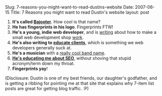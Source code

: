 Slug: 7-reasons-you-might-want-to-read-dustins-website
Date: 2007-06-15
Title: 7 Reasons you might want to read Dustin's website
layout: post

1. **It&#39;s called [Bajooter](http://bajooter.com/)**. How cool is that name?
2. **He has fingerprints in his logo**. Fingerprints FTW!
3. **He&#39;s a young, indie web developer**, and is [writing](http://bajooter.com/blog) about how to make a small web development shop [work](http://bajooter.com/archives/method-to-rank-higher-and-get-more-traffic).
4. **He&#39;s also writing to [educate clients](http://bajooter.com/archives/how-much-does-a-10-page-website-cost)**, which is something we web developers generally suck at.
5. **He&#39;s a musician** with a [really cool band name](http://atomiceuphonic.com/).
6. **[He&#39;s educating me about SEO](http://bajooter.com/archives/method-to-rank-higher-and-get-more-traffic)**, without shoving that stupid acronym/term down my throat.
7. **Fingerprints yay**!

(Disclosure: Dustin is one of my best friends, our daughter&#39;s godfather, and is getting a ribbing for pointing me at that site that explains why 7-item list posts are great for getting blog traffic. :P)

